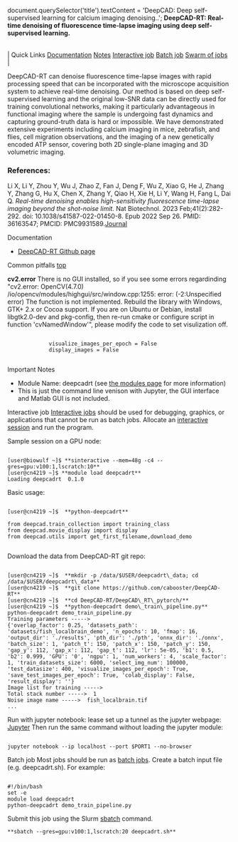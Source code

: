 

document.querySelector('title').textContent = 'DeepCAD: Deep self-supervised learning for calcium imaging denoising..';
**DeepCAD-RT: Real-time denoising of fluorescence time-lapse imaging using deep self-supervised learning.**


|  |
| --- |
| 
Quick Links
[Documentation](#doc)
[Notes](#notes)
[Interactive job](#int) 
[Batch job](#sbatch) 
[Swarm of jobs](#swarm) 
 |



DeepCAD-RT can denoise fluorescence time-lapse images with rapid processing speed that can be incorporated with the microscope acquisition system to achieve real-time denoising. Our method is based on deep self-supervised learning and the original low-SNR data can be directly used for training convolutional networks, making it particularly advantageous in functional imaging where the sample is undergoing fast dynamics and capturing ground-truth data is hard or impossible. We have demonstrated extensive experiments including calcium imaging in mice, zebrafish, and flies, cell migration observations, and the imaging of a new genetically encoded ATP sensor, covering both 2D single-plane imaging and 3D volumetric imaging. 



### References:


 Li X, Li Y, Zhou Y, Wu J, Zhao Z, Fan J, Deng F, Wu Z, Xiao G, He J, Zhang Y, Zhang G, Hu X, Chen X, Zhang Y, Qiao H, Xie H, Li Y, Wang H, Fang L, Dai Q. *Real-time denoising enables high-sensitivity fluorescence time-lapse imaging beyond the shot-noise limit.* Nat Biotechnol. 2023 Feb;41(2):282-292. doi: 10.1038/s41587-022-01450-8. Epub 2022 Sep 26. PMID: 36163547; PMCID: PMC9931589.[Journal](https://pubmed.ncbi.nlm.nih.gov/36163547/) 

Documentation
* [DeepCAD-RT Github page](https://github.com/cabooster/DeepCAD-RT)


Common pitfalls
[top](#top)


**cv2.error**
There is no GUI installed, so if you see some errors regardinding "cv2.error: OpenCV(4.7.0) /io/opencv/modules/highgui/src/window.cpp:1255: error: (-2:Unspecified error) The function is not implemented. Rebuild the library with Windows, GTK+ 2.x or Cocoa support. If you are on Ubuntu or Debian, install libgtk2.0-dev and pkg-config, then re-run cmake or configure script in function 'cvNamedWindow'", please modify the code to set visulization off.
 
```

		     visualize_images_per_epoch = False
		     display_images = False
	     
```


Important Notes
* Module Name: deepcadrt (see [the modules page](https://hpc.nih.gov/apps/modules.html) for more information)
* This is just the command line venison with Jupyter, the GUI interface and Matlab GUI is not included.



Interactive job
[Interactive jobs](/docs/userguide.html#int) should be used for debugging, graphics, or applications that cannot be run as batch jobs.
Allocate an [interactive session](/docs/userguide.html#int) and run the program. 
  
Sample session on a GPU node:



```

[user@biowulf ~]$ **sinteractive --mem=48g -c4 --gres=gpu:v100:1,lscratch:10**
[user@cn4219 ~]$ **module load deepcadrt**
Loading deepcadrt  0.1.0

```

Basic usage:

```

[user@cn4219 ~]$  **python-deepcadrt**

from deepcad.train_collection import training_class
from deepcad.movie_display import display
from deepcad.utils import get_first_filename,download_demo


```

Download the data from DeepCAD-RT git repo:

```

[user@cn4219 ~]$  **mkdir -p /data/$USER/deepcadrt\_data; cd /data/$USER/deepcadrt\_data**
[user@cn4219 ~]$  **git clone https://github.com/cabooster/DeepCAD-RT**
[user@cn4219 ~]$  **cd DeepCAD-RT/DeepCAD\_RT\_pytorch/**
[user@cn4219 ~]$  **python-deepcadrt demo\_train\_pipeline.py**
python-deepcadrt demo_train_pipeline.py
Training parameters ----->
{'overlap_factor': 0.25, 'datasets_path': 'datasets/fish_localbrain_demo', 'n_epochs': 10, 'fmap': 16, 'output_dir': './results', 'pth_dir': './pth', 'onnx_dir': './onnx', 'batch_size': 1, 'patch_t': 150, 'patch_x': 150, 'patch_y': 150, 'gap_y': 112, 'gap_x': 112, 'gap_t': 112, 'lr': 5e-05, 'b1': 0.5, 'b2': 0.999, 'GPU': '0', 'ngpu': 1, 'num_workers': 4, 'scale_factor': 1, 'train_datasets_size': 6000, 'select_img_num': 100000, 'test_datasize': 400, 'visualize_images_per_epoch': True, 'save_test_images_per_epoch': True, 'colab_display': False, 'result_display': ''}
Image list for training ----->
Total stack number ----->  1
Noise image name ----->  fish_localbrain.tif
...

```

Run with jupyter notebook:
lease set up a tunnel as the jupyter webpage: [Jupyter](https://hpc.nih.gov/apps/jupyter.html)
Then run the same command without loading the jupyter module:

```

jupyter notebook --ip localhost --port $PORT1 --no-browser

```

Batch job
Most jobs should be run as [batch jobs](/docs/userguide.html#submit).
Create a batch input file (e.g. deepcadrt.sh). For example:



```

#!/bin/bash
set -e
module load deepcadrt  
python-deepcadrt demo_train_pipeline.py

```

Submit this job using the Slurm [sbatch](/docs/userguide.html) command.



```
**sbatch --gres=gpu:v100:1,lscratch:20 deepcadrt.sh** 
```





